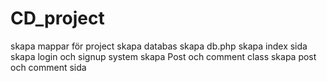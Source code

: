 # CD_project
skapa mappar för project
skapa databas
skapa db.php
skapa index sida
skapa login och signup system
skapa Post och comment class
skapa post och comment sida

